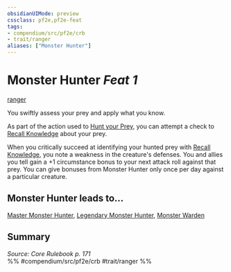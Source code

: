 ```yaml
---
obsidianUIMode: preview
cssclass: pf2e,pf2e-feat
tags:
- compendium/src/pf2e/crb
- trait/ranger
aliases: ["Monster Hunter"]
---
```

# Monster Hunter  *Feat 1*  
[ranger](/rules/traits/ranger.md)  


You swiftly assess your prey and apply what you know.

As part of the action used to [Hunt your Prey](/rules/actions/hunt-prey.md), you can attempt a check to [Recall Knowledge](/rules/actions/recall-knowledge.md) about your prey.

When you critically succeed at identifying your hunted prey with [Recall Knowledge](/rules/actions/recall-knowledge.md), you note a weakness in the creature's defenses. You and allies you tell gain a +1 circumstance bonus to your next attack roll against that prey. You can give bonuses from Monster Hunter only once per day against a particular creature.

## Monster Hunter leads to...

[Master Monster Hunter](/compendium/feats/master-monster-hunter.md), [Legendary Monster Hunter](/compendium/feats/legendary-monster-hunter.md), [Monster Warden](/compendium/feats/monster-warden.md)

## Summary

*Source: Core Rulebook p. 171*  
%% #compendium/src/pf2e/crb #trait/ranger %%